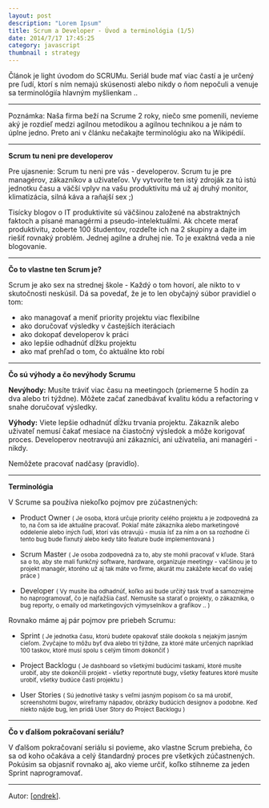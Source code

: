```yaml
---
layout: post
description: "Lorem Ipsum"
title: Scrum a Developer - Úvod a terminológia (1/5)
date: 2014/7/17 17:45:25
category: javascript
thumbnail : strategy
---
```


Článok je light úvodom do SCRUMu. Seriál bude mať viac častí a je určený pre ľudí, ktorí
s ním nemajú skúsenosti alebo nikdy o ňom nepočuli a venuje sa terminológiía hlavným myšlienkam ..

<!-- more -->

---

Poznámka: Naša firma beží na Scrume 2 roky, niečo sme pomenili, nevieme aký je rozdieľ medzi
agilnou metodikou a agilnou technikou a je nám to úplne jedno. Preto ani v článku nečakajte
terminológiu ako na Wikipédií.

---

**Scrum tu neni pre developerov**

Pre ujasnenie: Scrum tu neni pre vás - developerov. Scrum tu je pre managérov, zákazníkov a
uživateľov. Vy vytvoríte ten istý zdroják za tú istú jednotku času a väčší vplyv na vašu
produktivitu má už aj druhý monitor, klimatizácia, silná káva a raňajší sex ;)

Tisícky blogov o IT produktivite sú väčšinou založené na abstraktných faktoch a písané managérmi
a pseudo-intelektuálmi. Ak chcete merať produktivitu, zoberte 100 študentov, rozdeľte ich na
2 skupiny a dajte im riešiť rovnaký problém. Jednej agilne a druhej nie. To je exaktná veda
a nie blogovanie.

---

**Čo to vlastne ten Scrum je?**

Scrum je ako sex na strednej škole - Každý o tom hovorí, ale nikto to v skutočnosti neskúsil.
Dá sa povedať, že je to len obyčajný súbor pravidiel o tom:

 - ako managovať a meniť priority projektu viac flexibilne
 - ako doručovať výsledky v častejších iteráciach
 - ako dokopať developerov k práci
 - ako lepšie odhadnúť dĺžku projektu
 - ako mať prehľad o tom, čo aktuálne kto robí

---

**Čo sú výhody a čo nevýhody Scrumu**

**Nevýhody:** Musíte tráviť viac času na meetingoch (priemerne 5 hodín za dva alebo tri týždne).
Môžete začať zanedbávať kvalitu kódu a refactoring v snahe doručovať výsledky.

**Výhody:** Viete lepšie odhadnúť dĺžku trvania projektu. Zákazník alebo uživateľ nemusí čakať
mesiace na čiastočný výsledok a môže korigovať proces. Developerov neotravujú ani zákazníci,
ani užívatelia, ani managéri - nikdy.

Nemôžete pracovať nadčasy (pravidlo).

---

**Terminológia**

V Scrume sa používa niekoľko pojmov pre zúčastnených:

 - Product Owner <small>( Je osoba, ktorá určuje priority celého projektu a je zodpovedná za to,
 na čom sa ide aktuálne pracovať. Pokiaľ máte zákazníka alebo marketingové oddelenie alebo iných
 ľudí, ktorí vás otravujú - musia ísť za ním a on sa rozhodne či tento bug bude fixnutý alebo kedy
 táto feature bude implementovaná )</small>

 - Scrum Master <small>( Je osoba zodpovedná za to, aby ste mohli pracovať v kľude. Stará sa o to,
 aby ste mali funkčný software, hardware, organizuje meetingy - vačšinou je to projekt managér,
 ktorého už aj tak máte vo firme, akurát mu zakážete kecať do vašej práce )</small>

 - Developer <small>( Vy musíte iba odhadnúť, koľko asi bude určitý task trvať a samozrejme ho
 naprogramovať, čo je najťažšia časť. Nemusíte sa starať o projekty, o zákazníka, o bug reporty,
 o emaily od marketingových výmyselníkov a grafikov .. )</small>

Rovnako máme aj pár pojmov pre priebeh Scrumu:

 - Sprint <small>( Je jednotka času, ktorú budete opakovať stále dookola s nejakým jasným cieľom.
 Zvyčajne to môžu byť dva alebo tri týždne, za ktoré máte určených napríklad 100 taskov, ktoré
 musí spolu s celým tímom dokončiť )</small>

 - Project Backlogu <small>( Je dashboard so všetkými budúcimi taskami, ktoré musíte urobiť, aby
 ste dokončili projekt - všetky reportnuté bugy, všetky features ktoré musíte urobiť, všetky budúce
 časti projektu )</small>

 - User Stories <small>( Sú jednotlivé tasky s veľmi jasným popisom čo sa má urobiť, screenshotmi
 bugov, wireframy nápadov, obrázky budúcich designov a podobne. Keď niekto nájde bug, len pridá
 User Story do Project Backlogu )</small>

---

**Čo v ďalšom pokračovaní seriálu?**

V ďalšom pokračovaní seriálu si povieme, ako vlastne Scrum prebieha, čo sa od koho očakáva a celý
štandardný proces pre všetkých zúčastnených. Pokúsim sa objasniť rovnako aj, ako vieme určiť, koľko
stihneme za jeden Sprint naprogramovať.

---

Autor: [[ondrek](https://twitter.com/ondrek)].